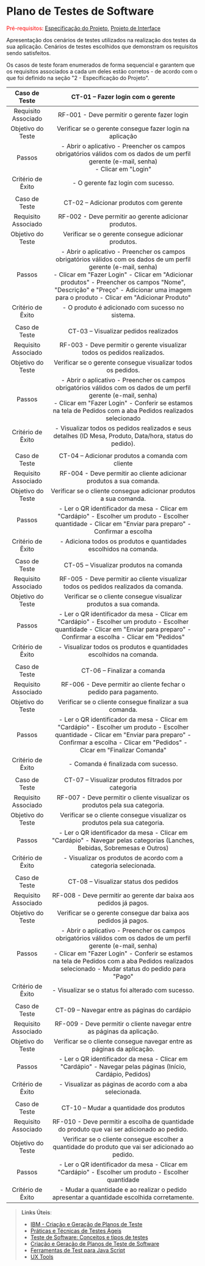# Plano de Testes de Software

<span style="color:red">Pré-requisitos: <a href="2-Especificação do Projeto.md"> Especificação do Projeto</a></span>, <a href="3-Projeto de Interface.md"> Projeto de Interface</a>

Apresentação dos cenários de testes utilizados na realização dos testes da sua aplicação. Cenários de testes escolhidos que demonstram os requisitos sendo satisfeitos.

Os casos de teste foram enumerados de forma sequencial e garantem que os requisitos associados a cada um deles estão corretos - de acordo com o que foi definido na seção "2 - Especificação do Projeto". 
 
| **Caso de Teste** 	| **CT-01 – Fazer login com o gerente** 	|
|:---:	|:---:	|
|	Requisito Associado 	| RF-001 - Deve permitir o gerente fazer login |
| Objetivo do Teste 	| Verificar se o gerente consegue fazer login na aplicação |
| Passos 	| - Abrir o aplicativo - Preencher os campos obrigatórios válidos com os dados de um perfil gerente (e-mail, senha) <br> - Clicar em "Login" |
|Critério de Êxito | - O gerente faz login com sucesso. |
|  	|  	|
| Caso de Teste 	| CT-02 – Adicionar produtos com gerente	|
|Requisito Associado | RF-002	- Deve permitir ao gerente adicionar produtos. |
| Objetivo do Teste 	| Verificar se o gerente consegue adicionar produtos. |
| Passos 	| - Abrir o aplicativo - Preencher os campos obrigatórios válidos com os dados de um perfil gerente (e-mail, senha) <br> - Clicar em "Fazer Login" - Clicar em "Adicionar produtos" - Preencher os campos "Nome", "Descrição" e "Preço" - Adicionar uma imagem para o produto - Clicar em "Adicionar Produto" |
|Critério de Êxito | - O produto é adicionado com sucesso no sistema. |
|  	|  	|
| Caso de Teste 	| CT-03 – Visualizar pedidos realizados	|
|Requisito Associado | RF-003	- Deve permitir o gerente visualizar todos os pedidos realizados. |
| Objetivo do Teste 	| Verificar se o gerente consegue visualizar todos os pedidos. |
| Passos 	| - Abrir o aplicativo - Preencher os campos obrigatórios válidos com os dados de um perfil gerente (e-mail, senha) <br> - Clicar em "Fazer Login" - Conferir se estamos na tela de Pedidos com a aba Pedidos realizados selecionado |
|Critério de Êxito | - Visualizar todos os pedidos realizados e seus detalhes (ID Mesa, Produto, Data/hora, status do pedido). |
|  	|  	|
| Caso de Teste 	| CT-04 – Adicionar produtos a comanda com cliente	|
|Requisito Associado | RF-004	- Deve permitir ao cliente adicionar produtos a sua comanda. |
| Objetivo do Teste 	| Verificar se o cliente consegue adicionar produtos a sua comanda. |
| Passos 	| - Ler o QR identificador da mesa - Clicar em "Cardápio" - Escolher um produto - Escolher quantidade - Clicar em "Enviar para preparo" - Confirmar a escolha |
|Critério de Êxito | - Adiciona todos os produtos e quantidades escolhidos na comanda. |
|  	|  	|
| Caso de Teste 	| CT-05 – Visualizar produtos na comanda	|
|Requisito Associado | RF-005	- Deve permitir ao cliente visualizar todos os pedidos realizados da comanda. |
| Objetivo do Teste 	| Verificar se o cliente consegue visualizar produtos a sua comanda. |
| Passos 	| - Ler o QR identificador da mesa - Clicar em "Cardápio" - Escolher um produto - Escolher quantidade - Clicar em "Enviar para preparo" - Confirmar a escolha - Clicar em "Pedidos" |
|Critério de Êxito | - Visualizar todos os produtos e quantidades escolhidos na comanda. |
|  	|  	|
| Caso de Teste 	| CT-06 – Finalizar a comanda	|
|Requisito Associado | RF-006	- Deve permitir ao cliente fechar o pedido para pagamento. |
| Objetivo do Teste 	| Verificar se o cliente consegue finalizar a sua comanda. |
| Passos 	| - Ler o QR identificador da mesa - Clicar em "Cardápio" - Escolher um produto - Escolher quantidade - Clicar em "Enviar para preparo" - Confirmar a escolha - Clicar em "Pedidos" - Clcar em "Finalizar Comanda" |
|Critério de Êxito | - Comanda é finalizada com sucesso. |
|  	|  	|
| Caso de Teste 	| CT-07 – Visualizar produtos filtrados por categoria	|
|Requisito Associado | RF-007	- Deve permitir o cliente visualizar os produtos pela sua categoria. |
| Objetivo do Teste 	| Verificar se o cliente consegue visualizar os produtos pela sua categoria. |
| Passos 	| - Ler o QR identificador da mesa - Clicar em "Cardápio" - Navegar pelas categorias (Lanches, Bebidas, Sobremesas e Outros) |
|Critério de Êxito | - Visualizar os produtos de acordo com a categoria selecionada. |
|  	|  	|
| Caso de Teste 	| CT-08 – Visualizar status dos pedidos	|
|Requisito Associado | RF-008	- Deve permitir ao gerente dar baixa aos pedidos já pagos. |
| Objetivo do Teste 	| Verificar se o gerente consegue dar baixa aos pedidos já pagos. |
| Passos 	| - Abrir o aplicativo - Preencher os campos obrigatórios válidos com os dados de um perfil gerente (e-mail, senha) <br> - Clicar em "Fazer Login" - Conferir se estamos na tela de Pedidos com a aba Pedidos realizados selecionado - Mudar status do pedido para "Pago"  |
|Critério de Êxito | - Visualizar se o status foi alterado com sucesso. |
|  	|  	|
| Caso de Teste 	| CT-09 – Navegar entre as páginas do cardápio	|
|Requisito Associado | RF-009	- Deve permitir o cliente navegar entre as páginas da aplicação. |
| Objetivo do Teste 	| Verificar se o cliente consegue navegar entre as páginas da aplicação. |
| Passos 	| - Ler o QR identificador da mesa - Clicar em "Cardápio" - Navegar pelas páginas (Início, Cardápio, Pedidos)  |
|Critério de Êxito | - Visualizar as páginas de acordo com a aba selecionada. |
|  	|  	|
| Caso de Teste 	| CT-10 – Mudar a quantidade dos produtos	|
|Requisito Associado | RF-010	- Deve permitir a escolha de quantidade do produto que vai ser adicionado ao pedido. |
| Objetivo do Teste 	| Verificar se o cliente consegue escolher a quantidade do produto que vai ser adicionado ao pedido. |
| Passos 	| - Ler o QR identificador da mesa - Clicar em "Cardápio" - Escolher um produto - Escolher quantidade  |
|Critério de Êxito | - Mudar a quantidade e ao realizar o pedido apresentar a quantidade escolhida corretamente. |

 
> **Links Úteis**:
> - [IBM - Criação e Geração de Planos de Teste](https://www.ibm.com/developerworks/br/local/rational/criacao_geracao_planos_testes_software/index.html)
> - [Práticas e Técnicas de Testes Ágeis](http://assiste.serpro.gov.br/serproagil/Apresenta/slides.pdf)
> -  [Teste de Software: Conceitos e tipos de testes](https://blog.onedaytesting.com.br/teste-de-software/)
> - [Criação e Geração de Planos de Teste de Software](https://www.ibm.com/developerworks/br/local/rational/criacao_geracao_planos_testes_software/index.html)
> - [Ferramentas de Test para Java Script](https://geekflare.com/javascript-unit-testing/)
> - [UX Tools](https://uxdesign.cc/ux-user-research-and-user-testing-tools-2d339d379dc7)
